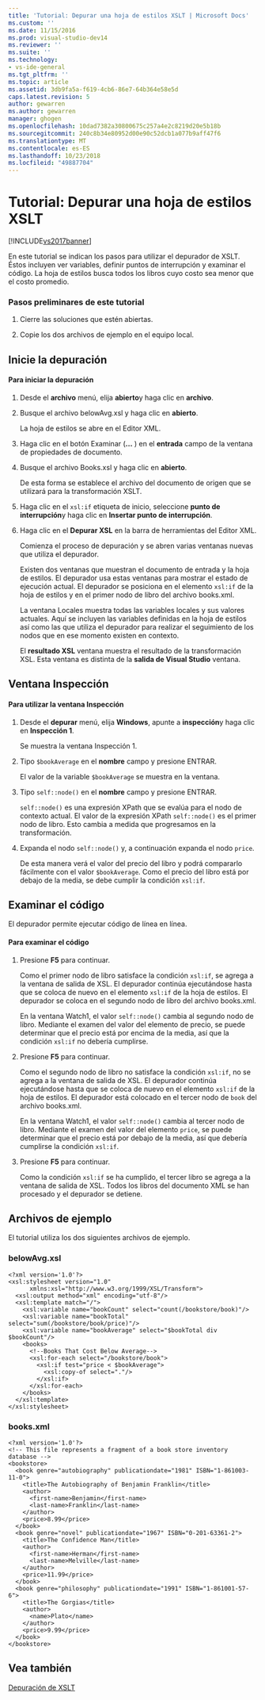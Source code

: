 ```yaml
---
title: 'Tutorial: Depurar una hoja de estilos XSLT | Microsoft Docs'
ms.custom: ''
ms.date: 11/15/2016
ms.prod: visual-studio-dev14
ms.reviewer: ''
ms.suite: ''
ms.technology:
- vs-ide-general
ms.tgt_pltfrm: ''
ms.topic: article
ms.assetid: 3db9fa5a-f619-4cb6-86e7-64b364e58e5d
caps.latest.revision: 5
author: gewarren
ms.author: gewarren
manager: ghogen
ms.openlocfilehash: 10dad7382a30800675c257a4e2c8219d20e5b18b
ms.sourcegitcommit: 240c8b34e80952d00e90c52dcb1a077b9aff47f6
ms.translationtype: MT
ms.contentlocale: es-ES
ms.lasthandoff: 10/23/2018
ms.locfileid: "49887704"
---
```

# <a name="walkthrough-debug-an-xslt-style-sheet"></a>Tutorial: Depurar una hoja de estilos XSLT
[!INCLUDE[vs2017banner](../includes/vs2017banner.md)]

En este tutorial se indican los pasos para utilizar el depurador de XSLT. Éstos incluyen ver variables, definir puntos de interrupción y examinar el código. La hoja de estilos busca todos los libros cuyo costo sea menor que el costo promedio.  
  
### <a name="to-prepare-for-this-walkthrough"></a>Pasos preliminares de este tutorial  
  
1.  Cierre las soluciones que estén abiertas.  
  
2.  Copie los dos archivos de ejemplo en el equipo local.  
  
## <a name="start-debugging"></a>Inicie la depuración  
  
#### <a name="to-start-debugging"></a>Para iniciar la depuración  
  
1. Desde el **archivo** menú, elija **abierto**y haga clic en **archivo**.  
  
2. Busque el archivo belowAvg.xsl y haga clic en **abierto**.  
  
    La hoja de estilos se abre en el Editor XML.  
  
3. Haga clic en el botón Examinar (**...** ) en el **entrada** campo de la ventana de propiedades de documento.  
  
4. Busque el archivo Books.xsl y haga clic en **abierto**.  
  
    De esta forma se establece el archivo del documento de origen que se utilizará para la transformación XSLT.  
  
5. Haga clic en el `xsl:if` etiqueta de inicio, seleccione **punto de interrupción**y haga clic en **Insertar punto de interrupción**.  
  
6. Haga clic en el **Depurar XSL** en la barra de herramientas del Editor XML.  
  
   Comienza el proceso de depuración y se abren varias ventanas nuevas que utiliza el depurador.  
  
   Existen dos ventanas que muestran el documento de entrada y la hoja de estilos. El depurador usa estas ventanas para mostrar el estado de ejecución actual. El depurador se posiciona en el elemento `xsl:if` de la hoja de estilos y en el primer nodo de libro del archivo books.xml.  
  
   La ventana Locales muestra todas las variables locales y sus valores actuales. Aquí se incluyen las variables definidas en la hoja de estilos así como las que utiliza el depurador para realizar el seguimiento de los nodos que en ese momento existen en contexto.  
  
   El **resultado XSL** ventana muestra el resultado de la transformación XSL. Esta ventana es distinta de la **salida de Visual Studio** ventana.  
  
## <a name="watch-window"></a>Ventana Inspección  
  
#### <a name="to-use-the-watch-window"></a>Para utilizar la ventana Inspección  
  
1.  Desde el **depurar** menú, elija **Windows**, apunte a **inspección**y haga clic en **Inspección 1**.  
  
     Se muestra la ventana Inspección 1.  
  
2.  Tipo `$bookAverage` en el **nombre** campo y presione ENTRAR.  
  
     El valor de la variable `$bookAverage` se muestra en la ventana.  
  
3.  Tipo `self::node()` en el **nombre** campo y presione ENTRAR.  
  
     `self::node()` es una expresión XPath que se evalúa para el nodo de contexto actual. El valor de la expresión XPath `self::node()` es el primer nodo de libro. Esto cambia a medida que progresamos en la transformación.  
  
4.  Expanda el nodo `self::node()` y, a continuación expanda el nodo `price`.  
  
     De esta manera verá el valor del precio del libro y podrá compararlo fácilmente con el valor `$bookAverage`. Como el precio del libro está por debajo de la media, se debe cumplir la condición `xsl:if`.  
  
## <a name="step-through-the-code"></a>Examinar el código  
 El depurador permite ejecutar código de línea en línea.  
  
#### <a name="to-step-through-the-code"></a>Para examinar el código  
  
1.  Presione **F5** para continuar.  
  
     Como el primer nodo de libro satisface la condición `xsl:if`, se agrega a la ventana de salida de XSL. El depurador continúa ejecutándose hasta que se coloca de nuevo en el elemento `xsl:if` de la hoja de estilos. El depurador se coloca en el segundo nodo de libro del archivo books.xml.  
  
     En la ventana Watch1, el valor `self::node()` cambia al segundo nodo de libro. Mediante el examen del valor del elemento de precio, se puede determinar que el precio está por encima de la media, así que la condición `xsl:if` no debería cumplirse.  
  
2.  Presione **F5** para continuar.  
  
     Como el segundo nodo de libro no satisface la condición `xsl:if`, no se agrega a la ventana de salida de XSL. El depurador continúa ejecutándose hasta que se coloca de nuevo en el elemento `xsl:if` de la hoja de estilos. El depurador está colocado en el tercer nodo de `book` del archivo books.xml.  
  
     En la ventana Watch1, el valor `self::node()` cambia al tercer nodo de libro. Mediante el examen del valor del elemento `price`, se puede determinar que el precio está por debajo de la media, así que debería cumplirse la condición `xsl:if`.  
  
3.  Presione **F5** para continuar.  
  
     Como la condición `xsl:if` se ha cumplido, el tercer libro se agrega a la ventana de salida de XSL. Todos los libros del documento XML se han procesado y el depurador se detiene.  
  
## <a name="sample-files"></a>Archivos de ejemplo  
 El tutorial utiliza los dos siguientes archivos de ejemplo.  
  
### <a name="belowavgxsl"></a>belowAvg.xsl  
  
```  
<?xml version='1.0'?>  
<xsl:stylesheet version="1.0"  
      xmlns:xsl="http://www.w3.org/1999/XSL/Transform">  
  <xsl:output method="xml" encoding="utf-8"/>  
  <xsl:template match="/">  
    <xsl:variable name="bookCount" select="count(/bookstore/book)"/>  
    <xsl:variable name="bookTotal" select="sum(/bookstore/book/price)"/>  
    <xsl:variable name="bookAverage" select="$bookTotal div $bookCount"/>  
    <books>  
      <!--Books That Cost Below Average-->  
      <xsl:for-each select="/bookstore/book">  
        <xsl:if test="price < $bookAverage">  
          <xsl:copy-of select="."/>  
        </xsl:if>  
      </xsl:for-each>  
    </books>  
  </xsl:template>  
</xsl:stylesheet>  
```  
  
### <a name="booksxml"></a>books.xml  
  
```  
<?xml version='1.0'?>  
<!-- This file represents a fragment of a book store inventory database -->  
<bookstore>  
  <book genre="autobiography" publicationdate="1981" ISBN="1-861003-11-0">  
    <title>The Autobiography of Benjamin Franklin</title>  
    <author>  
      <first-name>Benjamin</first-name>  
      <last-name>Franklin</last-name>  
    </author>  
    <price>8.99</price>  
  </book>  
  <book genre="novel" publicationdate="1967" ISBN="0-201-63361-2">  
    <title>The Confidence Man</title>  
    <author>  
      <first-name>Herman</first-name>  
      <last-name>Melville</last-name>  
    </author>  
    <price>11.99</price>  
  </book>  
  <book genre="philosophy" publicationdate="1991" ISBN="1-861001-57-6">  
    <title>The Gorgias</title>  
    <author>  
      <name>Plato</name>  
    </author>  
    <price>9.99</price>  
  </book>  
</bookstore>  
```  
  
## <a name="see-also"></a>Vea también  
 [Depuración de XSLT](../xml-tools/debugging-xslt.md)

